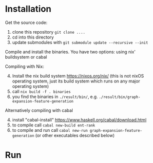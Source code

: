 # Installation

Get the source code:

1. clone this repository `git clone ....`
2. cd into this directory
3. update submodules with `git submodule update --recursive --init`

Compile and install the binaries. You have two options: using nix' buildsystem or cabal

Compiling with Nix: 

4. Install the nix build system  <https://nixos.org/nix/>  (this is not nixOS operating system, just its build system which runs on any major operating system)
5. call `nix build -f . binaries`
6. you find the binaries in `./result/bin/`, e.g. `./result/bin/graph-expansion-feature-generation`

Alternatively compiling with cabal

4. install "cabal-install" <https://www.haskell.org/cabal/download.html>
5. to compile call `cabal new-build ent-rank`
6. to compile and run call `cabal new-run graph-expansion-feature-generation` (or other executables described below)


# Run 



